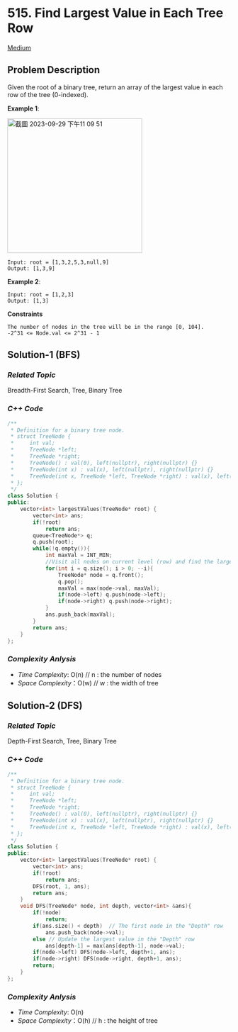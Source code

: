 # 515. Find Largest Value in Each Tree Row
[Medium](https://leetcode.com/problems/find-largest-value-in-each-tree-row/description/)

## Problem Description

Given the root of a binary tree, return an array of the largest value in each row of the tree (0-indexed).



**Example 1**:

<img width="304" alt="截圖 2023-09-29 下午11 09 51" src="https://github.com/Eddiecc06/LeetCode/assets/18256877/da7a2322-4a50-4392-b5c4-b9de45ac3856">

```
Input: root = [1,3,2,5,3,null,9]
Output: [1,3,9]
```
**Example 2**:
```
Input: root = [1,2,3]
Output: [1,3]
```

**Constraints**
```
The number of nodes in the tree will be in the range [0, 104].
-2^31 <= Node.val <= 2^31 - 1
```

## Solution-1 (BFS)

### _Related Topic_
   Breadth-First Search, Tree, Binary Tree

### _C++ Code_
```cpp
/**
 * Definition for a binary tree node.
 * struct TreeNode {
 *     int val;
 *     TreeNode *left;
 *     TreeNode *right;
 *     TreeNode() : val(0), left(nullptr), right(nullptr) {}
 *     TreeNode(int x) : val(x), left(nullptr), right(nullptr) {}
 *     TreeNode(int x, TreeNode *left, TreeNode *right) : val(x), left(left), right(right) {}
 * };
 */
class Solution {
public:
    vector<int> largestValues(TreeNode* root) {
        vector<int> ans;
        if(!root)
            return ans;
        queue<TreeNode*> q;
        q.push(root);
        while(!q.empty()){
            int maxVal = INT_MIN;
            //Visit all nodes on current level (row) and find the largest value
            for(int i = q.size(); i > 0; --i){
                TreeNode* node = q.front();
                q.pop();
                maxVal = max(node->val, maxVal);
                if(node->left) q.push(node->left);
                if(node->right) q.push(node->right);
            }
            ans.push_back(maxVal);
        }
        return ans;
    }
};
```

### _Complexity Anlysis_
- _Time Complexity_: O(n) // n : the number of nodes
- _Space Complexity_：O(w) // w : the width of tree

## Solution-2 (DFS)

### _Related Topic_
   Depth-First Search, Tree, Binary Tree

### _C++ Code_
```cpp
/**
 * Definition for a binary tree node.
 * struct TreeNode {
 *     int val;
 *     TreeNode *left;
 *     TreeNode *right;
 *     TreeNode() : val(0), left(nullptr), right(nullptr) {}
 *     TreeNode(int x) : val(x), left(nullptr), right(nullptr) {}
 *     TreeNode(int x, TreeNode *left, TreeNode *right) : val(x), left(left), right(right) {}
 * };
 */
class Solution {
public:
    vector<int> largestValues(TreeNode* root) {
        vector<int> ans;
        if(!root)
            return ans;
        DFS(root, 1, ans);
        return ans;
    }
    void DFS(TreeNode* node, int depth, vector<int> &ans){
        if(!node)
            return;
        if(ans.size() < depth)  // The first node in the "Depth" row 
            ans.push_back(node->val);
        else // Update the largest value in the "Depth" row 
            ans[depth-1] = max(ans[depth-1], node->val);
        if(node->left) DFS(node->left, depth+1, ans);
        if(node->right) DFS(node->right, depth+1, ans);
        return;
    }
};
```

### _Complexity Anlysis_
- _Time Complexity_: O(n)
- _Space Complexity_：O(h) // h : the height of tree
